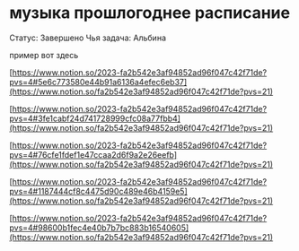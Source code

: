 # музыка прошлогоднее расписание

Статус: Завершено
Чья задача: Альбина

пример вот здесь 

[https://www.notion.so/2023-fa2b542e3af94852ad96f047c42f71de?pvs=4#5e6c773580e44b91a6136a4efec6eb37](https://www.notion.so/fa2b542e3af94852ad96f047c42f71de?pvs=21)

[https://www.notion.so/2023-fa2b542e3af94852ad96f047c42f71de?pvs=4#3fe1cabf24d741728999cfc08a77fbb4](https://www.notion.so/fa2b542e3af94852ad96f047c42f71de?pvs=21)

[https://www.notion.so/2023-fa2b542e3af94852ad96f047c42f71de?pvs=4#76cfe1fdef1e47ccaa2d6f9a2e26eefb](https://www.notion.so/fa2b542e3af94852ad96f047c42f71de?pvs=21)

[https://www.notion.so/2023-fa2b542e3af94852ad96f047c42f71de?pvs=4#1187444cf8c4475d90c489e46b4159e5](https://www.notion.so/fa2b542e3af94852ad96f047c42f71de?pvs=21)

[https://www.notion.so/2023-fa2b542e3af94852ad96f047c42f71de?pvs=4#98600b1fec4e40b7b7bc883b16540605](https://www.notion.so/fa2b542e3af94852ad96f047c42f71de?pvs=21)